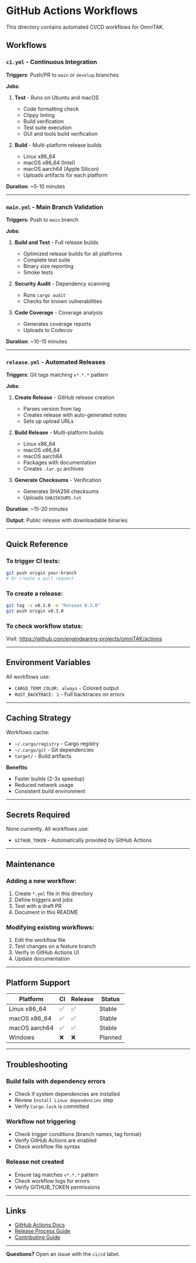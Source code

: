# GitHub Actions Workflows

This directory contains automated CI/CD workflows for OmniTAK.

## Workflows

### `ci.yml` - Continuous Integration
**Triggers**: Push/PR to `main` or `develop` branches

**Jobs**:
1. **Test** - Runs on Ubuntu and macOS
   - Code formatting check
   - Clippy linting
   - Build verification
   - Test suite execution
   - GUI and tools build verification

2. **Build** - Multi-platform release builds
   - Linux x86_64
   - macOS x86_64 (Intel)
   - macOS aarch64 (Apple Silicon)
   - Uploads artifacts for each platform

**Duration**: ~5-10 minutes

---

### `main.yml` - Main Branch Validation
**Triggers**: Push to `main` branch

**Jobs**:
1. **Build and Test** - Full release builds
   - Optimized release builds for all platforms
   - Complete test suite
   - Binary size reporting
   - Smoke tests

2. **Security Audit** - Dependency scanning
   - Runs `cargo audit`
   - Checks for known vulnerabilities

3. **Code Coverage** - Coverage analysis
   - Generates coverage reports
   - Uploads to Codecov

**Duration**: ~10-15 minutes

---

### `release.yml` - Automated Releases
**Triggers**: Git tags matching `v*.*.*` pattern

**Jobs**:
1. **Create Release** - GitHub release creation
   - Parses version from tag
   - Creates release with auto-generated notes
   - Sets up upload URLs

2. **Build Release** - Multi-platform builds
   - Linux x86_64
   - macOS x86_64
   - macOS aarch64
   - Packages with documentation
   - Creates `.tar.gz` archives

3. **Generate Checksums** - Verification
   - Generates SHA256 checksums
   - Uploads `SHA256SUMS.txt`

**Duration**: ~15-20 minutes

**Output**: Public release with downloadable binaries

---

## Quick Reference

### To trigger CI tests:
```bash
git push origin your-branch
# Or create a pull request
```

### To create a release:
```bash
git tag -a v0.3.0 -m "Release 0.3.0"
git push origin v0.3.0
```

### To check workflow status:
Visit: https://github.com/engindearing-projects/omniTAK/actions

---

## Environment Variables

All workflows use:
- `CARGO_TERM_COLOR: always` - Colored output
- `RUST_BACKTRACE: 1` - Full backtraces on errors

---

## Caching Strategy

Workflows cache:
- `~/.cargo/registry` - Cargo registry
- `~/.cargo/git` - Git dependencies
- `target/` - Build artifacts

**Benefits**:
- Faster builds (2-3x speedup)
- Reduced network usage
- Consistent build environment

---

## Secrets Required

None currently. All workflows use:
- `GITHUB_TOKEN` - Automatically provided by GitHub Actions

---

## Maintenance

### Adding a new workflow:
1. Create `*.yml` file in this directory
2. Define triggers and jobs
3. Test with a draft PR
4. Document in this README

### Modifying existing workflows:
1. Edit the workflow file
2. Test changes on a feature branch
3. Verify in GitHub Actions UI
4. Update documentation

---

## Platform Support

| Platform | CI | Release | Status |
|----------|----|----|--------|
| Linux x86_64 | ✅ | ✅ | Stable |
| macOS x86_64 | ✅ | ✅ | Stable |
| macOS aarch64 | ✅ | ✅ | Stable |
| Windows | ❌ | ❌ | Planned |

---

## Troubleshooting

### Build fails with dependency errors
- Check if system dependencies are installed
- Review `Install Linux dependencies` step
- Verify `Cargo.lock` is committed

### Workflow not triggering
- Check trigger conditions (branch names, tag format)
- Verify GitHub Actions are enabled
- Check workflow file syntax

### Release not created
- Ensure tag matches `v*.*.*` pattern
- Check workflow logs for errors
- Verify GITHUB_TOKEN permissions

---

## Links

- [GitHub Actions Docs](https://docs.github.com/en/actions)
- [Release Process Guide](../docs/RELEASE_PROCESS.md)
- [Contributing Guide](../CONTRIBUTING.md)

---

**Questions?** Open an issue with the `ci/cd` label.

